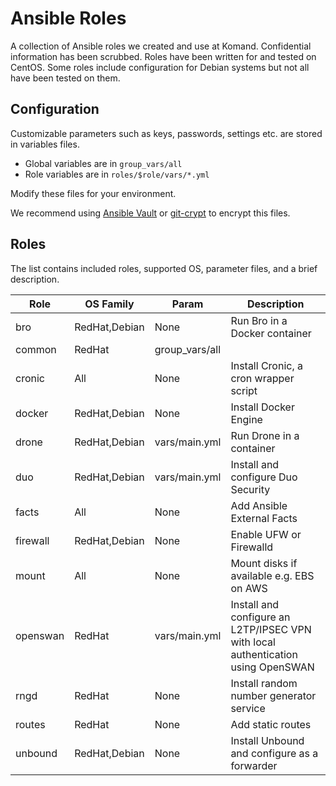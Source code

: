 # Ansible Roles

A collection of Ansible roles we created and use at Komand. Confidential information has been scrubbed.
Roles have been written for and tested on CentOS. Some roles include configuration for Debian systems but not all have been tested on them.

## Configuration

Customizable parameters such as keys, passwords, settings etc. are stored in variables files.

* Global variables are in `group_vars/all` 
* Role variables are in `roles/$role/vars/*.yml`

Modify these files for your environment.

We recommend using [Ansible Vault](https://docs.ansible.com/ansible/playbooks_vault.html) or [git-crypt](https://github.com/AGWA/git-crypt) to encrypt this files.

## Roles

The list contains included roles, supported OS, parameter files, and a brief description.

Role      | OS Family     | Param         | Description
----------|---------------|---------------|------------------------------
bro       |RedHat,Debian  | None          | Run Bro in a Docker container
common    |RedHat         |group_vars/all |
cronic    |All            |None           | Install Cronic, a cron wrapper script
docker    |RedHat,Debian  |None           | Install Docker Engine
drone     |RedHat,Debian  |vars/main.yml  | Run Drone in a container
duo       |RedHat,Debian  |vars/main.yml  | Install and configure Duo Security
facts     |All            |None           | Add Ansible External Facts
firewall  |RedHat,Debian  |None           | Enable UFW or Firewalld
mount     |All            |None           | Mount disks if available e.g. EBS on AWS
openswan  |RedHat         |vars/main.yml  | Install and configure an L2TP/IPSEC VPN with local authentication using OpenSWAN
rngd      |RedHat         |None           | Install random number generator service
routes    |RedHat         |None           | Add static routes
unbound   |RedHat,Debian  |None           | Install Unbound and configure as a forwarder
